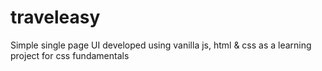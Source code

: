 # traveleasy
Simple single page UI developed using vanilla js, html & css as a learning project for css fundamentals
